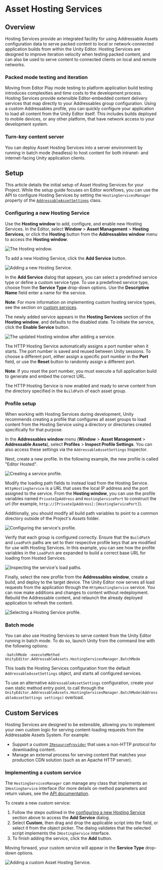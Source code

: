 # Asset Hosting Services
## Overview
Hosting Services provide an integrated facility for using Addressable Assets configuration data to serve packed content to local or network-connected application builds from within the Unity Editor. Hosting Services are designed to improve iteration velocity when testing packed content, and can also be used to serve content to connected clients on local and remote networks.

### Packed mode testing and iteration
Moving from Editor Play mode testing to platform application build testing introduces complexities and time costs to the development process. Hosting Services provide extensible Editor-embedded content delivery services that map directly to your Addressables group configuration. Using a custom Addressables profile, you can quickly configure your application to load all content from the Unity Editor itself. This includes builds deployed to mobile devices, or any other platform, that have network access to your development system.

### Turn-key content server
You can deploy Asset Hosting Services into a server environment by running in batch mode (headless) to host content for both intranet- and internet-facing Unity application clients.

## Setup
This article details the initial setup of Asset Hosting Services for your Project. While the setup guide focuses on Editor workflows, you can use the API to configure Hosting Services by setting the `HostingServicesManager` property of the [`AddressableAssetSettings`](../api/UnityEditor.AddressableAssets.Settings.AddressableAssetSettings.html) class.

### Configuring a new Hosting Service
Use the **Hosting window** to add, configure, and enable new Hosting Services. In the Editor, select **Window** > **Asset Management** > **Hosting Services**, or click the **Hosting** button from the **Addressables window** menu to access the **Hosting window**.

![The Hosting window.](images/HostingServicesWindow_1.png)

To add a new Hosting Service, click the **Add Service** button.

![Adding a new Hosting Service.](images/HostingServicesAddService_1.png)

In the **Add Service** dialog that appears, you can select a predefined service type or define a custom service type. To use a predefined service type, choose from the **Service Type** drop-down options. Use the **Descriptive Name** field enter a name for the service. 

**Note**: For more information on implementing custom hosting service types, see the section on [custom services](#custom-services).

The newly added service appears in the **Hosting Services** section of the **Hosting window**, and defaults to the disabled state. To initiate the service, click the **Enable Service** button.

![The updated Hosting window after adding a service.](images/HostingServicesWindow_2.png)

The HTTP Hosting Service automatically assigns a port number when it starts. The port number is saved and reused between Unity sessions. To choose a different port, either assign a specific port number in the **Port** field, or use the **Reset** button to randomly assign a different port.

**Note**: If you reset the port number, you must execute a full application build to generate and embed the correct URL.

The HTTP Hosting Service is now enabled and ready to serve content from the directory specified in the `BuildPath` of each asset group.

### Profile setup
When working with Hosting Services during development, Unity recommends creating a profile that configures all asset groups to load content from the Hosting Service using a directory or directories created specifically for that purpose.

In the **Addressables window** menu (**Window** > **Asset Management** > **Addressable Assets**), select **Profiles** > **Inspect Profile Settings**. You can also access these settings via the `AddressableAssetSettings` Inspector.

Next, create a new profile. In the following example, the new profile is called "Editor Hosted".

![Creating a service profile.](images/HostingServicesProfiles_1.png)

Modify the loading path fields to instead load from the Hosting Service. `HttpHostingService` is a URL that uses the local IP address and the port assigned to the service. From the **Hosting window**, you can use the profile variables named `PrivateIpAddress` and `HostingServicePort` to construct the url (for example, `http://[PrivateIpAddress]:[HostingServicePort]`).

Additionally, you should modify all build path variables to point to a common directory outside of the Project's _Assets_ folder.

![Configuring the service's profile.](images/HostingServicesProfiles_2.png)

Verify that each group is configured correctly. Ensure that the `BuildPath` and `LoadPath` paths are set to their respective profile keys that are modified for use with Hosting Services. In this example, you can see how the profile variables in the `LoadPath` are expanded to build a correct base URL for loading from Hosted Services.

![Inspecting the service's load paths.](images/HostingServicesGroups_1.png)

Finally, select the new profile from the **Addressables window**, create a build, and deploy to the target device. The Unity Editor now serves all load requests from the application through the `HttpHostingService` service. You can now make additions and changes to content without redeployment. Rebuild the Addressable content, and relaunch the already deployed application to refresh the content.

![Selecting a Hosting Service profile.](images/HostingServicesProfiles_3.png)

### Batch mode
You can also use Hosting Services to serve content from the Unity Editor running in batch mode. To do so, launch Unity from the command line with the following options:

```
-batchMode -executeMethod UnityEditor.AddressableAssets.HostingServicesManager.BatchMode
```

This loads the Hosting Services configuration from the default `AddressableAssetSettings` object, and starts all configured services.

To use an alternative `AddressableAssetSettings` configuration, create your own static method entry point, to call through the `UnityEditor.AddressableAssets.HostingServicesManager.BatchMode(AddressableAssetSettings settings)` overload.

<a name="custom-services"></a>
## Custom Services
Hosting Services are designed to be extensible, allowing you to implement your own custom logic for serving content-loading requests from the Addressable Assets System. For example:

* Support a custom [`IResourceProvider`](../api/UnityEngine.ResourceManagement.ResourceProviders.IResourceProvider.html) that uses a non-HTTP protocol for downloading content.
* Manage an external process for serving content that matches your production CDN solution (such as an Apache HTTP server).

### Implementing a custom service
The `HostingServicesManager` can manage any class that implements an `IHostingService` interface (for more details on method parameters and return values, see the [API documentation](../api/UnityEditor.AddressableAssets.IHostingService.html).

To create a new custom service:

1. Follow the steps outlined in the [configuring a new Hosting Service](#configuring-a-new-hosting-service) section above to access the **Add Service** dialog. 
2. Select **Custom**, then drag and drop the applicable script into the field, or select it from the object picker. The dialog validates that the selected script implements the `IHostingService` interface. 
3. To finish adding the service, click the **Add** button. 

Moving forward, your custom service will appear in the **Service Type** drop-down options.

![Adding a custom Asset Hosting Service.](images/HostingServicesAddService_2.png)
